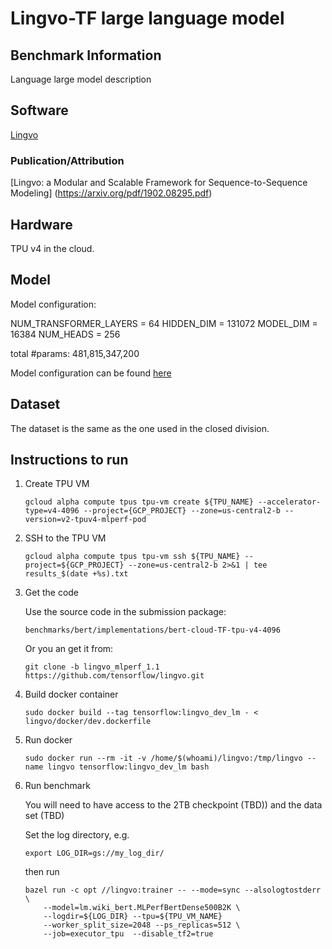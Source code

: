 # Lingvo-TF large language model

## Benchmark Information

Language large model description

## Software

[Lingvo](https://github.com/tensorflow/lingvo)

### Publication/Attribution

[Lingvo: a Modular and Scalable Framework for Sequence-to-Sequence Modeling]
(https://arxiv.org/pdf/1902.08295.pdf)

## Hardware

TPU v4 in the cloud.

## Model

Model configuration:

NUM_TRANSFORMER_LAYERS = 64
HIDDEN_DIM = 131072
MODEL_DIM = 16384
NUM_HEADS = 256

total #params: 481,815,347,200

Model configuration can be found
[here](https://github.com/tensorflow/lingvo/blob/master/lingvo/tasks/lm/params/wiki_bert.py)

## Dataset

The dataset is the same as the one used in the closed division.

## Instructions to run

1. Create TPU VM

   ```
   gcloud alpha compute tpus tpu-vm create ${TPU_NAME} --accelerator-type=v4-4096 --project={GCP_PROJECT} --zone=us-central2-b --version=v2-tpuv4-mlperf-pod
   ```

2. SSH to the TPU VM

   ```
   gcloud alpha compute tpus tpu-vm ssh ${TPU_NAME} --project=${GCP_PROJECT} --zone=us-central2-b 2>&1 | tee results_$(date +%s).txt
   ```

2. Get the code

   Use the source code in the submission package: 

   ```
   benchmarks/bert/implementations/bert-cloud-TF-tpu-v4-4096
   ```

   Or you an get it from:

   ```
   git clone -b lingvo_mlperf_1.1 https://github.com/tensorflow/lingvo.git
   ```

3. Build docker container

   ```
   sudo docker build --tag tensorflow:lingvo_dev_lm - < lingvo/docker/dev.dockerfile
   ```

4. Run docker

   ```
   sudo docker run --rm -it -v /home/$(whoami)/lingvo:/tmp/lingvo --name lingvo tensorflow:lingvo_dev_lm bash
   ```

5. Run benchmark

   You will need to have access to the 2TB checkpoint (TBD)) and the data set (TBD)

   Set the log directory, e.g.
   ```
   export LOG_DIR=gs://my_log_dir/
   ```

   then run
   ```
   bazel run -c opt //lingvo:trainer -- --mode=sync --alsologtostderr \
       --model=lm.wiki_bert.MLPerfBertDense500B2K \
       --logdir=${LOG_DIR} --tpu=${TPU_VM_NAME}
       --worker_split_size=2048 --ps_replicas=512 \
       --job=executor_tpu  --disable_tf2=true
   ```
